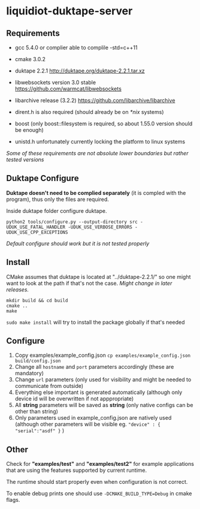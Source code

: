 # liquidiot-duktape-server

## Requirements

- gcc 5.4.0 or complier able to complile -std=c++11

- cmake 3.0.2

- duktape 2.2.1 http://duktape.org/duktape-2.2.1.tar.xz

- libwebsockets version 3.0 stable https://github.com/warmcat/libwebsockets

- libarchive release (3.2.2) https://github.com/libarchive/libarchive

- dirent.h is also required (should already be on _*nix_ systems)

- boost (only boost::filesystem is required, so about 1.55.0 version should be enough)

- unistd.h unfortunately currently locking the platform to linux systems

*Some of these requirements are not absolute lower boundaries but rather tested versions*

## Duktape Configure

**Duktape doesn't need to be complied separately** (it is compled with the program), thus only the files are required.

Inside duktape folder configure duktape.
```
python2 tools/configure.py --output-directory src -UDUK_USE_FATAL_HANDLER -UDUK_USE_VERBOSE_ERRORS -UDUK_USE_CPP_EXCEPTIONS
```
*Default configure should work but it is not tested properly*

## Install

CMake assumes that duktape is located at "../duktape-2.2.1/" so one might want to look at the path if that's not the case. *Might change in later releases.*

```
mkdir build && cd build
cmake ..
make
```

`sudo make install` will try to install the package globally if that's needed

## Configure

1. Copy examples/example_config.json `cp examples/example_config.json build/config.json`
2. Change all `hostname` and `port` parameters accordingly (these are mandatory)
3. Change `url` parameters (only used for visibility and might be needed to communicate from outside)
4. Everything else important is generated automatically (although only device id will be overwritten if not apppropriate)
5. All **string** parameters will be saved as **string** (only native configs can be other than string)
6. Only parameters used in example_config.json are natively used (although other parameters will be visible eg. `"device" : { "serial":"asdf" }` )

## Other

Check for **"examples/test"** and **"examples/test2"** for example applications that are using the features supported by current runtime.

The runtime should start properly even when configuration is not correct.

To enable debug prints one should use `-DCMAKE_BUILD_TYPE=Debug` in cmake flags.
